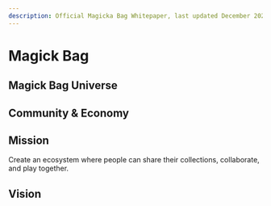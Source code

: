 ```yaml
---
description: Official Magicka Bag Whitepaper, last updated December 2021
---
```


# Magick Bag

## Magick Bag Universe

## Community & Economy

## Mission

Create an ecosystem where people can share their collections, collaborate, and play together.

## Vision
